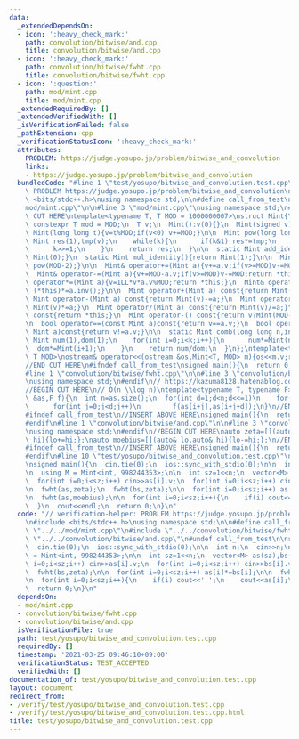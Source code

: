 ```yaml
---
data:
  _extendedDependsOn:
  - icon: ':heavy_check_mark:'
    path: convolution/bitwise/and.cpp
    title: convolution/bitwise/and.cpp
  - icon: ':heavy_check_mark:'
    path: convolution/bitwise/fwht.cpp
    title: convolution/bitwise/fwht.cpp
  - icon: ':question:'
    path: mod/mint.cpp
    title: mod/mint.cpp
  _extendedRequiredBy: []
  _extendedVerifiedWith: []
  _isVerificationFailed: false
  _pathExtension: cpp
  _verificationStatusIcon: ':heavy_check_mark:'
  attributes:
    PROBLEM: https://judge.yosupo.jp/problem/bitwise_and_convolution
    links:
    - https://judge.yosupo.jp/problem/bitwise_and_convolution
  bundledCode: "#line 1 \"test/yosupo/bitwise_and_convolution.test.cpp\"\n// verification-helper:\
    \ PROBLEM https://judge.yosupo.jp/problem/bitwise_and_convolution\n\n#include\
    \ <bits/stdc++.h>\nusing namespace std;\n\n#define call_from_test\n#line 1 \"\
    mod/mint.cpp\"\n\n#line 3 \"mod/mint.cpp\"\nusing namespace std;\n#endif\n\n//BEGIN\
    \ CUT HERE\ntemplate<typename T, T MOD = 1000000007>\nstruct Mint{\n  inline static\
    \ constexpr T mod = MOD;\n  T v;\n  Mint():v(0){}\n  Mint(signed v):v(v){}\n \
    \ Mint(long long t){v=t%MOD;if(v<0) v+=MOD;}\n\n  Mint pow(long long k){\n   \
    \ Mint res(1),tmp(v);\n    while(k){\n      if(k&1) res*=tmp;\n      tmp*=tmp;\n\
    \      k>>=1;\n    }\n    return res;\n  }\n\n  static Mint add_identity(){return\
    \ Mint(0);}\n  static Mint mul_identity(){return Mint(1);}\n\n  Mint inv(){return\
    \ pow(MOD-2);}\n\n  Mint& operator+=(Mint a){v+=a.v;if(v>=MOD)v-=MOD;return *this;}\n\
    \  Mint& operator-=(Mint a){v+=MOD-a.v;if(v>=MOD)v-=MOD;return *this;}\n  Mint&\
    \ operator*=(Mint a){v=1LL*v*a.v%MOD;return *this;}\n  Mint& operator/=(Mint a){return\
    \ (*this)*=a.inv();}\n\n  Mint operator+(Mint a) const{return Mint(v)+=a;}\n \
    \ Mint operator-(Mint a) const{return Mint(v)-=a;}\n  Mint operator*(Mint a) const{return\
    \ Mint(v)*=a;}\n  Mint operator/(Mint a) const{return Mint(v)/=a;}\n\n  Mint operator+()\
    \ const{return *this;}\n  Mint operator-() const{return v?Mint(MOD-v):Mint(v);}\n\
    \n  bool operator==(const Mint a)const{return v==a.v;}\n  bool operator!=(const\
    \ Mint a)const{return v!=a.v;}\n\n  static Mint comb(long long n,int k){\n   \
    \ Mint num(1),dom(1);\n    for(int i=0;i<k;i++){\n      num*=Mint(n-i);\n    \
    \  dom*=Mint(i+1);\n    }\n    return num/dom;\n  }\n};\ntemplate<typename T,\
    \ T MOD>\nostream& operator<<(ostream &os,Mint<T, MOD> m){os<<m.v;return os;}\n\
    //END CUT HERE\n#ifndef call_from_test\nsigned main(){\n  return 0;\n}\n#endif\n\
    #line 1 \"convolution/bitwise/fwht.cpp\"\n\n#line 3 \"convolution/bitwise/fwht.cpp\"\
    \nusing namespace std;\n#endif\n// https://kazuma8128.hatenablog.com/entry/2018/05/31/144519\n\
    //BEGIN CUT HERE\n// O(n \\log n)\ntemplate<typename T, typename F>\nvoid fwht(vector<T>\
    \ &as,F f){\n  int n=as.size();\n  for(int d=1;d<n;d<<=1)\n    for(int m=d<<1,i=0;i<n;i+=m)\n\
    \      for(int j=0;j<d;j++)\n        f(as[i+j],as[i+j+d]);\n}\n//END CUT HERE\n\
    #ifndef call_from_test\n//INSERT ABOVE HERE\nsigned main(){\n  return 0;\n}\n\
    #endif\n#line 1 \"convolution/bitwise/and.cpp\"\n\n#line 3 \"convolution/bitwise/and.cpp\"\
    \nusing namespace std;\n#endif\n//BEGIN CUT HERE\nauto zeta=[](auto& lo,auto&\
    \ hi){lo+=hi;};\nauto moebius=[](auto& lo,auto& hi){lo-=hi;};\n//END CUT HERE\n\
    #ifndef call_from_test\n//INSERT ABOVE HERE\nsigned main(){\n  return 0;\n}\n\
    #endif\n#line 10 \"test/yosupo/bitwise_and_convolution.test.cpp\"\n#undef call_from_test\n\
    \nsigned main(){\n  cin.tie(0);\n  ios::sync_with_stdio(0);\n\n  int n;\n  cin>>n;\n\
    \n  using M = Mint<int, 998244353>;\n\n  int sz=1<<n;\n  vector<M> as(sz),bs(sz);\n\
    \  for(int i=0;i<sz;i++) cin>>as[i].v;\n  for(int i=0;i<sz;i++) cin>>bs[i].v;\n\
    \n  fwht(as,zeta);\n  fwht(bs,zeta);\n\n  for(int i=0;i<sz;i++) as[i]*=bs[i];\n\
    \n  fwht(as,moebius);\n\n  for(int i=0;i<sz;i++){\n    if(i) cout<<' ';\n    cout<<as[i];\n\
    \  }\n  cout<<endl;\n  return 0;\n}\n"
  code: "// verification-helper: PROBLEM https://judge.yosupo.jp/problem/bitwise_and_convolution\n\
    \n#include <bits/stdc++.h>\nusing namespace std;\n\n#define call_from_test\n#include\
    \ \"../../mod/mint.cpp\"\n#include \"../../convolution/bitwise/fwht.cpp\"\n#include\
    \ \"../../convolution/bitwise/and.cpp\"\n#undef call_from_test\n\nsigned main(){\n\
    \  cin.tie(0);\n  ios::sync_with_stdio(0);\n\n  int n;\n  cin>>n;\n\n  using M\
    \ = Mint<int, 998244353>;\n\n  int sz=1<<n;\n  vector<M> as(sz),bs(sz);\n  for(int\
    \ i=0;i<sz;i++) cin>>as[i].v;\n  for(int i=0;i<sz;i++) cin>>bs[i].v;\n\n  fwht(as,zeta);\n\
    \  fwht(bs,zeta);\n\n  for(int i=0;i<sz;i++) as[i]*=bs[i];\n\n  fwht(as,moebius);\n\
    \n  for(int i=0;i<sz;i++){\n    if(i) cout<<' ';\n    cout<<as[i];\n  }\n  cout<<endl;\n\
    \  return 0;\n}\n"
  dependsOn:
  - mod/mint.cpp
  - convolution/bitwise/fwht.cpp
  - convolution/bitwise/and.cpp
  isVerificationFile: true
  path: test/yosupo/bitwise_and_convolution.test.cpp
  requiredBy: []
  timestamp: '2021-03-25 09:46:10+09:00'
  verificationStatus: TEST_ACCEPTED
  verifiedWith: []
documentation_of: test/yosupo/bitwise_and_convolution.test.cpp
layout: document
redirect_from:
- /verify/test/yosupo/bitwise_and_convolution.test.cpp
- /verify/test/yosupo/bitwise_and_convolution.test.cpp.html
title: test/yosupo/bitwise_and_convolution.test.cpp
---
```


